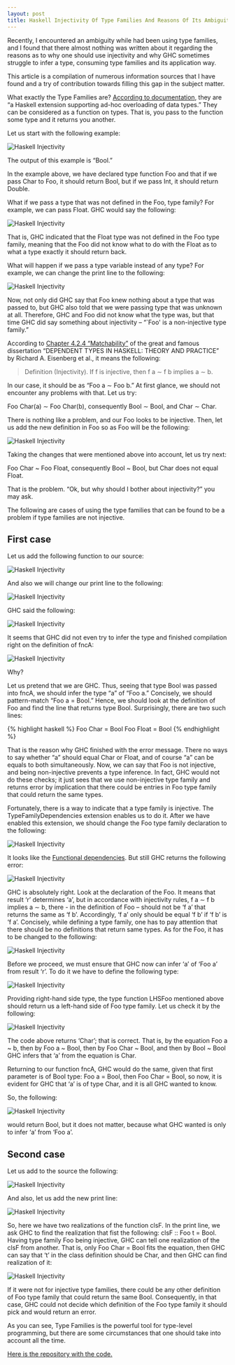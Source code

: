 ```yaml
---
layout: post
title: Haskell Injectivity Of Type Families And Reasons Of Its Ambiguity
---
```


Recently, I encountered an ambiguity while had been using type families, and I found that there almost nothing was written about it regarding the reasons as to why one should use injectivity and why GHC sometimes struggle to infer a type, consuming type families and its application way.

This article is a compilation of numerous information sources that I have found and a try of contribution towards filling this gap in the subject matter.

What exactly the Type Families are? [According to documentation]( https://wiki.haskell.org/GHC/Type_families), they are “a Haskell extension supporting ad-hoc overloading of data types.” They can be considered as a function on types. That is, you pass to the function some type and it returns you another.

Let us start with the following example:

![Haskell Injectivity](/images/haskell-injectivity-1.png "Haskell Injectivity")

The output of this example is “Bool.”

In the example above, we have declared type function Foo and that if we pass Char to Foo, it should return Bool, but if we pass Int, it should return Double.

What if we pass a type that was not defined in the Foo, type family? For example, we can pass Float. GHC would say the following:

![Haskell Injectivity](/images/haskell-injectivity-2.png "Haskell Injectivity")

That is, GHC indicated that the Float type was not defined in the Foo type family, meaning that the Foo did not know what to do with the Float as to what a type exactly it should return back.

What will happen if we pass a type variable instead of any type? For example, we can change the print line to the following:

![Haskell Injectivity](/images/haskell-injectivity-3.png "Haskell Injectivity")

Now, not only did GHC say that Foo knew nothing about a type that was passed to, but GHC also told that we were passing type that was unknown at all. Therefore, GHC and Foo did not know what the type was, but that time GHC did say something about injectivity – “`Foo' is a non-injective type family.”

According to [Chapter 4.2.4 “Matchability”]( http://www.cis.upenn.edu/~sweirich/papers/eisenberg-thesis.pdf) of the great and famous dissertation “DEPENDENT TYPES IN HASKELL: THEORY AND PRACTICE” by Richard A. Eisenberg et al., it means the following:

> Definition (Injectivity). If f is injective, then f a ∼ f b implies a ∼ b.

In our case, it should be as “Foo a ∼ Foo b.” At first glance, we should not encounter any problems with that. Let us try:

Foo Char(a) ∼  Foo Char(b), consequently Bool ∼ Bool, and Char ∼ Char.

There is nothing like a problem, and our Foo looks to be injective. Then, let us add the new definition in Foo so as Foo will be the following:

![Haskell Injectivity](/images/haskell-injectivity-4.png "Haskell Injectivity")

Taking the changes that were mentioned above into account, let us try next:

Foo Char ~ Foo Float, consequently Bool ~ Bool, but Char does not equal Float.

That is the problem. “Ok, but why should I bother about injectivity?” you may ask.

The following are cases of using the type families that can be found to be a problem if type families are not injective.

## First case

Let us add the following function to our source:

![Haskell Injectivity](/images/haskell-injectivity-5.png "Haskell Injectivity")

And also we will change our print line to the following: 

![Haskell Injectivity](/images/haskell-injectivity-6.png "Haskell Injectivity")

GHC said the following: 

![Haskell Injectivity](/images/haskell-injectivity-7.png "Haskell Injectivity")

It seems that GHC did not even try to infer the type and finished compilation right on the definition of fncA:

![Haskell Injectivity](/images/haskell-injectivity-8.png "Haskell Injectivity")

Why?

Let us pretend that we are GHC. Thus, seeing that type Bool was passed into fncA, we should infer the type “a” of “Foo a.” Concisely, we should pattern-match “Foo a = Bool.” Hence, we should look at the definition of Foo and find the line that returns type Bool. Surprisingly, there are two such lines:

{% highlight haskell %}
  Foo Char = Bool
  Foo Float = Bool
{% endhighlight %}

That is the reason why GHC finished with the error message. There no ways to say whether “a” should equal Char or Float, and of course “a” can be equals to both simultaneously. Now, we can say that Foo is not injective, and being non-injective prevents a type inference. In fact, GHC would not do these checks; it just sees that we use non-injective type family and returns error by implication that there could be entries in Foo type family that could return the same types.

Fortunately, there is a way to indicate that a type family is injective. The TypeFamilyDependencies extension enables us to do it. After we have enabled this extension, we should change the Foo type family declaration to the following:

![Haskell Injectivity](/images/haskell-injectivity-9.png "Haskell Injectivity")

It looks like the [Functional dependencies]( https://wiki.haskell.org/Functional_dependencies). But still GHC returns the following error:

![Haskell Injectivity](/images/haskell-injectivity-10.png "Haskell Injectivity")
 
GHC is absolutely right. Look at the declaration of the Foo. It means that result ‘r’ determines ‘a’, but in accordance with injectivity rules, f a ∼ f b implies a ∼ b, there - in the definition of Foo – should not be ‘f a’ that returns the same as ‘f b’. Accordingly, ‘f a’ only should be equal ‘f b’ if ‘f b’ is ‘f a’. Concisely, while defining a type family, one has to pay attention that there should be no definitions that return same types.
As for the Foo, it has to be changed to the following:

![Haskell Injectivity](/images/haskell-injectivity-11.png "Haskell Injectivity")
 
Before we proceed, we must ensure that GHC now can infer ‘a’ of ‘Foo a’ from result ‘r’. To do it we have to define the following type:

![Haskell Injectivity](/images/haskell-injectivity-12.png "Haskell Injectivity")
 
Providing right-hand side type, the type function LHSFoo mentioned above should return us a left-hand side of Foo type family.
Let us check it by the following:

![Haskell Injectivity](/images/haskell-injectivity-13.png "Haskell Injectivity")

The code above returns ‘Char’; that is correct. That is, by the equation Foo a ~ b, then by Foo a ~ Bool, then by Foo Char ~ Bool, and then by Bool ~ Bool GHC infers that ‘a’ from the equation is Char.

Returning to our function fncA, GHC would do the same, given that first parameter is of Bool type: Foo a = Bool, then Foo Char = Bool, so now, it is evident for GHC that ‘a’ is of type Char, and it is all GHC wanted to know.

So, the following:

![Haskell Injectivity](/images/haskell-injectivity-14.png "Haskell Injectivity")

would return Bool, but it does not matter, because what GHC wanted is only to infer ‘a’ from ‘Foo a’.

## Second case

Let us add to the source the following:

![Haskell Injectivity](/images/haskell-injectivity-15.png "Haskell Injectivity")
 
And also, let us add the new print line:

![Haskell Injectivity](/images/haskell-injectivity-16.png "Haskell Injectivity")
 
So, here we have two realizations of the function clsF. In the print line, we ask GHC to find the realization that fist the following: clsF :: Foo t = Bool. Having type family Foo being injective, GHC can tell one realization of the clsF from another. That is, only Foo Char = Bool fits the equation, then GHC can say that ‘t’ in the class definition should be Char, and then GHC can find realization of it:

![Haskell Injectivity](/images/haskell-injectivity-17.png "Haskell Injectivity")

If it were not for injective type families, there could be any other definition of Foo type family that could return the same Bool. Consequently, in that case, GHC could not decide which definition of the Foo type family it should pick and would return an error.

As you can see, Type Families is the powerful tool for type-level programming, but there are some circumstances that one should take into account all the time.

[Here is the repository with the code.](https://wapxmas.github.io/haskell-injectivity/)
